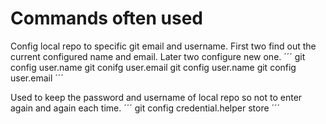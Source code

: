 # Commands often used

Config local repo to specific git email and username. First two find out the current configured name and email. Later two configure new one. 
´´´
git config user.name
git conifg user.email
git config user.name <username>
git config user.email <email>
´´´

Used to keep the password and username of local repo so not to enter again and again each time.
´´´
git config credential.helper store 
´´´

